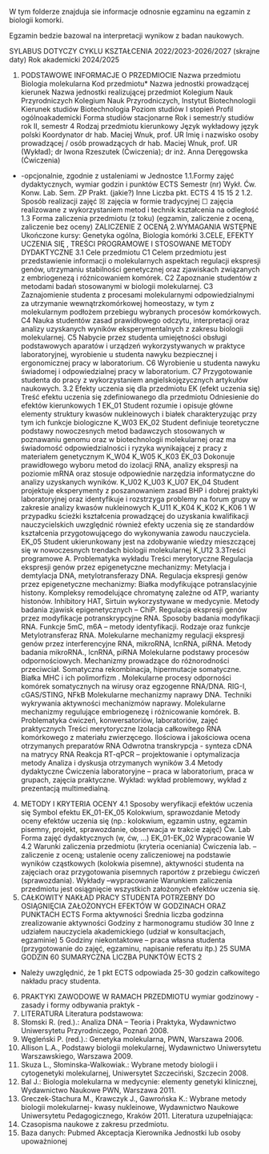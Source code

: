 W tym folderze znajduja sie informacje odnosnie egzaminu na egzamin z biologii komorki.


Egzamin bedzie bazowal na interpretacji wynikow z badan naukowych.





SYLABUS
DOTYCZY CYKLU KSZTAŁCENIA 2022/2023-2026/2027
(skrajne daty)
Rok akademicki 2024/2025
1. PODSTAWOWE INFORMACJE O PRZEDMIOCIE
Nazwa przedmiotu Biologia molekularna
Kod przedmiotu*
Nazwa jednostki
prowadzącej kierunek Nazwa jednostki
realizującej przedmiot Kolegium Nauk Przyrodniczych
Kolegium Nauk Przyrodniczych, Instytut Biotechnologii
Kierunek studiów Biotechnologia
Poziom studiów I stopień
Profil ogólnoakademicki
Forma studiów stacjonarne
Rok i semestr/y studiów rok II, semestr 4
Rodzaj przedmiotu kierunkowy
Język wykładowy język polski
Koordynator dr hab. Maciej Wnuk, prof. UR
Imię i nazwisko osoby
prowadzącej / osób
prowadzących
dr hab. Maciej Wnuk, prof. UR (Wykład); dr Iwona Rzeszutek
(Ćwiczenia); dr inż. Anna Deręgowska (Ćwiczenia)
* -opcjonalnie, zgodnie z ustaleniami w Jednostce
1.1.Formy zajęć dydaktycznych, wymiar godzin i punktów ECTS
Semestr
(nr) Wykł. Ćw. Konw. Lab. Sem. ZP Prakt. (jakie?)
Inne
Liczba pkt.
ECTS
4 15 15 2
1.2. Sposób realizacji zajęć
☒ zajęcia w formie tradycyjnej
☐ zajęcia realizowane z wykorzystaniem metod i technik kształcenia na odległość
1.3 Forma zaliczenia przedmiotu (z toku) (egzamin, zaliczenie z oceną, zaliczenie bez oceny)
ZALICZENIE Z OCENĄ
2.WYMAGANIA WSTĘPNE
Ukończone kursy: Genetyka ogólna, Biologia komórki
3.CELE, EFEKTY UCZENIA SIĘ , TREŚCI PROGRAMOWE I STOSOWANE METODY DYDAKTYCZNE
3.1 Cele przedmiotu
C1
Celem przedmiotu jest przedstawienie informacji o molekularnych aspektach regulacji
ekspresji genów, utrzymaniu stabilności genetycznej oraz zjawiskach związanych
z embriogenezą i różnicowaniem komórek.
C2 Zapoznanie studentów z metodami badań stosowanymi w biologii molekularnej.
C3
Zaznajomienie studenta z procesami molekularnymi odpowiedzialnymi za utrzymanie
wewnątrzkomórkowej homeostazy, w tym z molekularnym podłożem przebiegu
wybranych procesów komórkowych.
C4 Nauka studentów zasad prawidłowego odczytu, interpretacji oraz analizy uzyskanych
wyników eksperymentalnych z zakresu biologii molekularnej.
C5
Nabycie przez studenta umiejętności obsługi podstawowych aparatów i urządzeń
wykorzystywanych w praktyce laboratoryjnej, wyrobienie u studenta nawyku
bezpiecznej i ergonomicznej pracy w laboratorium.
C6 Wyrobienie u studenta nawyku świadomej i odpowiedzialnej pracy w laboratorium.
C7 Przygotowanie studenta do pracy z wykorzystaniem angielskojęzycznych artykułów
naukowych.
3.2 Efekty uczenia się dla przedmiotu
EK (efekt
uczenia się) Treść efektu uczenia się zdefiniowanego dla przedmiotu
Odniesienie do
efektów
kierunkowych 1
EK_01 Student rozumie i opisuje główne elementy struktury
kwasów nukleinowych i białek charakteryzując przy tym
ich funkcje biologiczne
K_W03
EK_02 Student definiuje teoretyczne podstawy nowoczesnych
metod badawczych stosowanych w poznawaniu genomu
oraz w biotechnologii molekularnej oraz ma świadomość
odpowiedzialności i ryzyka wynikającej z pracy
z materiałem genetycznym
K_W04
K_W05
K_K03
EK_03 Dokonuje prawidłowego wyboru metod do izolacji RNA,
analizy ekspresji na poziomie mRNA oraz stosuje
odpowiednie narzędzia informatyczne do analizy
uzyskanych wyników.
K_U02
K_U03
K_U07
EK_04 Student projektuje eksperymenty z poszanowaniem zasad
BHP i dobrej praktyki laboratoryjnej oraz identyfikuje
i rozstrzyga problemy na forum grupy w zakresie analizy
kwasów nukleinowych
K_U11
K_K04
K_K02
K_K06
1 W przypadku ścieżki kształcenia prowadzącej do uzyskania kwalifikacji nauczycielskich uwzględnić również efekty
uczenia się ze standardów kształcenia przygotowującego do wykonywania zawodu nauczyciela.
EK_05 Student ukierunkowany jest na zdobywanie wiedzy
mieszczącej się w nowoczesnych trendach biologii
molekularnej
K_U12
3.3Treści programowe
A. Problematyka wykładu
Treści merytoryczne
Regulacja ekspresji genów przez epigenetyczne mechanizmy: Metylacja i demtylacja DNA,
metylotransferazy DNA.
Regulacja ekspresji genów przez epigenetyczne mechanizmy: Białka modyfikujące
potranslacyjnie histony. Kompleksy remodelujące chromatynę zależne od ATP, warianty
histonów. Inhibitory HAT, Sirtuin wykorzystywane w medycynie. Metody badania zjawisk
epigenetycznych – ChiP.
Regulacja ekspresji genów przez modyfikacje potranskrypcyjne RNA. Sposoby badania
modyfikacji RNA. Funkcje 5mC, m6A – metody identyfikacji. Rodzaje oraz funkcje
Metylotransferaz RNA.
Molekularne mechanizmy regulacji ekspresji genów przez interferencyjne RNA, mikroRNA,
lcnRNA, piRNA. Metody badania mikroRNA., lcnRNA, piRNA
Molekularne podstawy procesów odpornościowych. Mechanizmy prowadzące do
różnorodności przeciwciał. Somatyczna rekombinacja, hipermutacje somatyczne. Białka MHC
i ich polimorfizm . Molekularne procesy odporności komórek somatycznych na wirusy oraz
egzogenne RNA/DNA. RIG-I, cGAS/STING, NFkB
Molekularne mechanizmy naprawy DNA. Techniki wykrywania aktywności mechanizmów
naprawy.
Molekularne mechanizmy regulujące embriogenezę i różnicowanie komórek.
B. Problematyka ćwiczeń, konwersatoriów, laboratoriów, zajęć praktycznych
Treści merytoryczne
Izolacja całkowitego RNA komórkowego z materiału zwierzęcego. Ilościowa i jakościowa
ocena otrzymanych preparatów RNA
Odwrotna transkrypcja - synteza cDNA na matrycy RNA
Reakcja RT-qPCR – projektowanie i optymalizacja metody
Analiza i dyskusja otrzymanych wyników
3.4 Metody dydaktyczne
Ćwiczenia laboratoryjne – praca w laboratorium, praca w grupach, zajęcia praktyczne.
Wykład: wykład problemowy, wykład z prezentacją multimedialną.
4. METODY I KRYTERIA OCENY
4.1 Sposoby weryfikacji efektów uczenia się
Symbol efektu
EK_01-EK_05 Kolokwium, sprawozdanie Metody oceny efektów uczenia się
(np.: kolokwium, egzamin ustny, egzamin pisemny,
projekt, sprawozdanie, obserwacja w trakcie zajęć)
Ćw. Lab
Forma zajęć
dydaktycznych
(w, ćw, …)
EK_01-EK_02 Wypracowanie W
4.2 Warunki zaliczenia przedmiotu (kryteria oceniania)
Ćwiczenia lab. – zaliczenie z oceną; ustalenie oceny zaliczeniowej na podstawie wyników
cząstkowych (kolokwia pisemne), aktywności studenta na zajęciach oraz przygotowania
pisemnych raportów z przebiegu ćwiczeń (sprawozdania).
Wykłady –wypracowanie
Warunkiem zaliczenia przedmiotu jest osiągnięcie wszystkich założonych efektów uczenia się.
5. CAŁKOWITY NAKŁAD PRACY STUDENTA POTRZEBNY DO OSIĄGNIĘCIA ZAŁOŻONYCH
EFEKTÓW W GODZINACH ORAZ PUNKTACH ECTS
Forma aktywności Średnia liczba godzinna zrealizowanie
aktywności
Godziny z harmonogramu studiów 30
Inne z udziałem nauczyciela akademickiego
(udział w konsultacjach, egzaminie)
5
Godziny niekontaktowe – praca własna
studenta
(przygotowanie do zajęć, egzaminu, napisanie
referatu itp.)
25
SUMA GODZIN 60
SUMARYCZNA LICZBA PUNKTÓW ECTS 2
* Należy uwzględnić, że 1 pkt ECTS odpowiada 25-30 godzin całkowitego nakładu pracy studenta.
6. PRAKTYKI ZAWODOWE W RAMACH PRZEDMIOTU
wymiar godzinowy -
zasady i formy odbywania praktyk -
7. LITERATURA
Literatura podstawowa:
1. Słomski R. (red.).: Analiza DNA – Teoria i Praktyka, Wydawnictwo Uniwersytetu
Przyrodniczego, Poznań 2008.
2. Węgleński P. (red.).: Genetyka molekularna, PWN, Warszawa 2006.
3. Allison L.A., Podstawy biologii molekularnej, Wydawnictwo Uniwersytetu Warszawskiego,
Warszawa 2009.
4. Skuza L., Słominska-Walkowiak.: Wybrane metody biologii i cytogenetyki molekularnej,
Uniwersytet Szczeciński, Szczecin 2008.
5. Bal J.: Biologia molekularna w medycynie: elementy genetyki klinicznej, Wydawnictwo
Naukowe PWN, Warszawa 2011.
6. Greczek-Stachura M., Krawczyk J., Gawrońska K.: Wybrane metody biologii molekularnej-
kwasy nukleinowe, Wydawnictwo Naukowe Uniwersytetu Pedagogicznego, Kraków 2011.
Literatura uzupełniająca:
1. Czasopisma naukowe z zakresu przedmiotu.
2. Baza danych: Pubmed
Akceptacja Kierownika Jednostki lub osoby upoważnionej